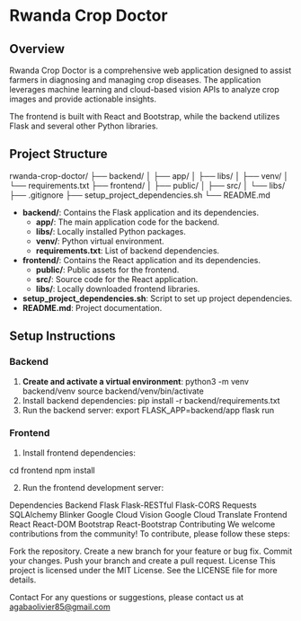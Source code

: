 # Rwanda Crop Doctor

## Overview

Rwanda Crop Doctor is a comprehensive web application designed to assist farmers in diagnosing and managing crop diseases. The application leverages machine learning and cloud-based vision APIs to analyze crop images and provide actionable insights. 

The frontend is built with React and Bootstrap, while the backend utilizes Flask and several other Python libraries.

## Project Structure

rwanda-crop-doctor/
├── backend/
│ ├── app/
│ ├── libs/
│ ├── venv/
│ └── requirements.txt
├── frontend/
│ ├── public/
│ ├── src/
│ └── libs/
├── .gitignore
├── setup_project_dependencies.sh
└── README.md


- **backend/**: Contains the Flask application and its dependencies.
  - **app/**: The main application code for the backend.
  - **libs/**: Locally installed Python packages.
  - **venv/**: Python virtual environment.
  - **requirements.txt**: List of backend dependencies.
- **frontend/**: Contains the React application and its dependencies.
  - **public/**: Public assets for the frontend.
  - **src/**: Source code for the React application.
  - **libs/**: Locally downloaded frontend libraries.
- **setup_project_dependencies.sh**: Script to set up project dependencies.
- **README.md**: Project documentation.

## Setup Instructions

### Backend

1. **Create and activate a virtual environment**:
    python3 -m venv backend/venv
   source backend/venv/bin/activate
2. Install backend dependencies:
    pip install -r backend/requirements.txt
3. Run the backend server:
export FLASK_APP=backend/app
flask run

### Frontend
1. Install frontend dependencies:

cd frontend
npm install

2. Run the frontend development server:

Dependencies
Backend
Flask
Flask-RESTful
Flask-CORS
Requests
SQLAlchemy
Blinker
Google Cloud Vision
Google Cloud Translate
Frontend
React
React-DOM
Bootstrap
React-Bootstrap
Contributing
We welcome contributions from the community! To contribute, please follow these steps:

Fork the repository.
Create a new branch for your feature or bug fix.
Commit your changes.
Push your branch and create a pull request.
License
This project is licensed under the MIT License. See the LICENSE file for more details.

Contact
For any questions or suggestions, please contact us at agabaolivier85@gmail.com


